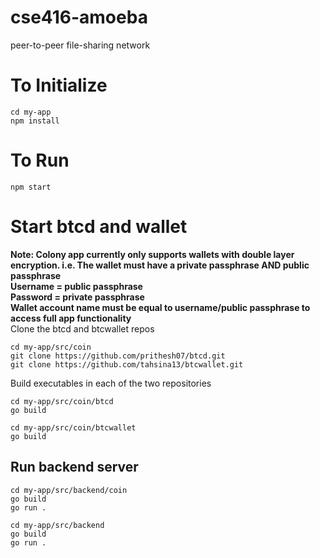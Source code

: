 # cse416-amoeba
peer-to-peer file-sharing network

# To Initialize
```
cd my-app
npm install
```

# To Run
```
npm start
```

# Start btcd and wallet
**Note: Colony app currently only supports wallets with double layer encryption. i.e. The wallet must have a private passphrase AND public passphrase**<br>
**Username = public passphrase**<br>
**Password = private passphrase**<br>
**Wallet account name must be equal to username/public passphrase to access full app functionality**<br>
Clone the btcd and btcwallet repos
```
cd my-app/src/coin
git clone https://github.com/prithesh07/btcd.git
git clone https://github.com/tahsina13/btcwallet.git
```

Build executables in each of the two repositories
```
cd my-app/src/coin/btcd
go build
```
```
cd my-app/src/coin/btcwallet
go build
```

## Run backend server
```
cd my-app/src/backend/coin
go build
go run .
```

```
cd my-app/src/backend
go build
go run .
```
